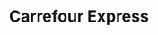 ---
title: "Carrefour Express"
url: /ciudad-autonoma-de-buenos-aires/carrefour-express-avenida-salvador-maria-del-carril/
shop: comodidad
---